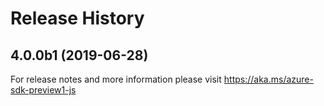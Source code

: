 # Release History

## 4.0.0b1 (2019-06-28)
For release notes and more information please visit
https://aka.ms/azure-sdk-preview1-js

